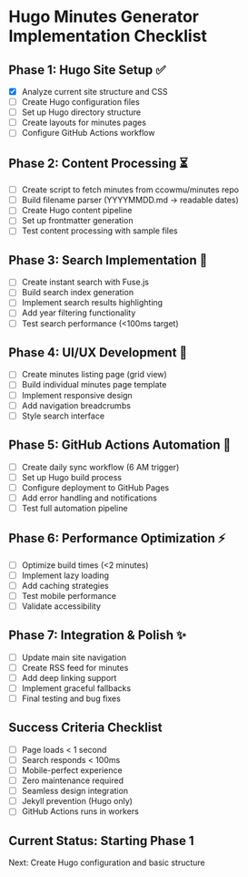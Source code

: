 # Hugo Minutes Generator Implementation Checklist

## Phase 1: Hugo Site Setup ✅
- [x] Analyze current site structure and CSS
- [ ] Create Hugo configuration files
- [ ] Set up Hugo directory structure
- [ ] Create layouts for minutes pages
- [ ] Configure GitHub Actions workflow

## Phase 2: Content Processing ⏳
- [ ] Create script to fetch minutes from ccowmu/minutes repo
- [ ] Build filename parser (YYYYMMDD.md → readable dates)
- [ ] Create Hugo content pipeline
- [ ] Set up frontmatter generation
- [ ] Test content processing with sample files

## Phase 3: Search Implementation 🔄
- [ ] Create instant search with Fuse.js
- [ ] Build search index generation
- [ ] Implement search results highlighting
- [ ] Add year filtering functionality
- [ ] Test search performance (<100ms target)

## Phase 4: UI/UX Development 🎨
- [ ] Create minutes listing page (grid view)
- [ ] Build individual minutes page template
- [ ] Implement responsive design
- [ ] Add navigation breadcrumbs
- [ ] Style search interface

## Phase 5: GitHub Actions Automation 🤖
- [ ] Create daily sync workflow (6 AM trigger)
- [ ] Set up Hugo build process
- [ ] Configure deployment to GitHub Pages
- [ ] Add error handling and notifications
- [ ] Test full automation pipeline

## Phase 6: Performance Optimization ⚡
- [ ] Optimize build times (<2 minutes)
- [ ] Implement lazy loading
- [ ] Add caching strategies
- [ ] Test mobile performance
- [ ] Validate accessibility

## Phase 7: Integration & Polish ✨
- [ ] Update main site navigation
- [ ] Create RSS feed for minutes
- [ ] Add deep linking support
- [ ] Implement graceful fallbacks
- [ ] Final testing and bug fixes

## Success Criteria Checklist
- [ ] Page loads < 1 second
- [ ] Search responds < 100ms
- [ ] Mobile-perfect experience
- [ ] Zero maintenance required
- [ ] Seamless design integration
- [ ] Jekyll prevention (Hugo only)
- [ ] GitHub Actions runs in workers

## Current Status: Starting Phase 1
Next: Create Hugo configuration and basic structure
